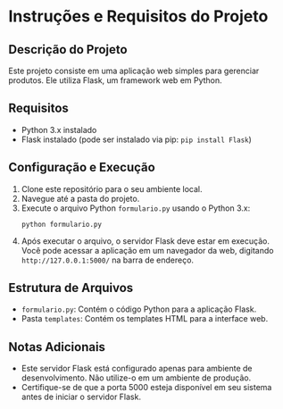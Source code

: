 # Instruções e Requisitos do Projeto

## Descrição do Projeto
Este projeto consiste em uma aplicação web simples para gerenciar produtos. Ele utiliza Flask, um framework web em Python.

## Requisitos
- Python 3.x instalado
- Flask instalado (pode ser instalado via pip: `pip install Flask`)

## Configuração e Execução
1. Clone este repositório para o seu ambiente local.
2. Navegue até a pasta do projeto.
3. Execute o arquivo Python `formulario.py` usando o Python 3.x:
    ```
    python formulario.py
    ```
4. Após executar o arquivo, o servidor Flask deve estar em execução. Você pode acessar a aplicação em um navegador da web, digitando `http://127.0.0.1:5000/` na barra de endereço.

## Estrutura de Arquivos
- `formulario.py`: Contém o código Python para a aplicação Flask.
- Pasta `templates`: Contém os templates HTML para a interface web.

## Notas Adicionais
- Este servidor Flask está configurado apenas para ambiente de desenvolvimento. Não utilize-o em um ambiente de produção.
- Certifique-se de que a porta 5000 esteja disponível em seu sistema antes de iniciar o servidor Flask.

